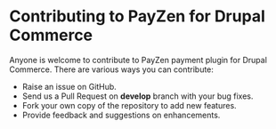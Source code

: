 # Contributing to PayZen for Drupal Commerce

Anyone is welcome to contribute to PayZen payment plugin for Drupal Commerce. There are various ways you can contribute:

- Raise an issue on GitHub.
- Send us a Pull Request on **develop** branch with your bug fixes.
- Fork your own copy of the repository to add new features.
- Provide feedback and suggestions on enhancements.